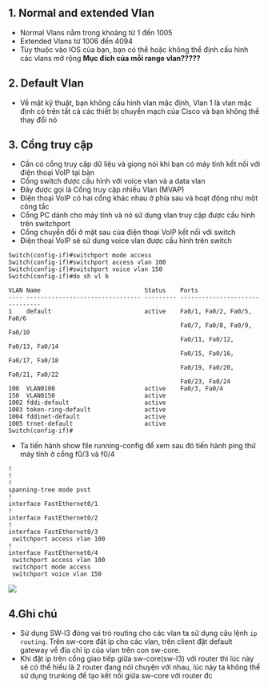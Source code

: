 ## 1. Normal and extended Vlan
- Normal Vlans nằm trong khoảng từ 1 đến 1005
- Extended Vlans từ 1006 đến 4094
- Tùy thuộc vào IOS của bạn, bạn có thể hoặc không thể định cấu hình các vlans mở rộng
**Mục đích của mỗi range vlan?????**

## 2. Default Vlan
- Về mặt kỹ thuật, bạn không cấu hình vlan mặc định, Vlan 1 là vlan mặc định có trên tất cả các thiết bị chuyển mạch của Cisco và bạn không thể thay đổi nó
## 3. Cổng truy cập
- Cần có cổng truy cập dữ liệu và giọng nói khi bạn có máy tính kết nối với điện thoại VoIP tại bàn
- Cổng switch được cấu hình với voice vlan và a data vlan
- Đây được gọi là Cổng truy cập nhiều Vlan (MVAP)
- Điện thoại VoIP có hai cổng khác nhau ở phía sau và hoạt động như một công tắc
- Cổng PC dành cho máy tính và nó sử dụng vlan truy cập được cấu hình trên switchport
- Cổng chuyển đổi ở mặt sau của điện thoại VoIP kết nối với switch
- Điện thoại VoIP sẽ sử dụng voice vlan được cấu hình trên switch
```Switch(config)#int f0/4
Switch(config-if)#switchport mode access
Switch(config-if)#switchport access vlan 100
Switch(config-if)#switchport voice vlan 150
Switch(config-if)#do sh vl b

VLAN Name                             Status    Ports
---- -------------------------------- --------- -------------------------------
1    default                          active    Fa0/1, Fa0/2, Fa0/5, Fa0/6
                                                Fa0/7, Fa0/8, Fa0/9, Fa0/10
                                                Fa0/11, Fa0/12, Fa0/13, Fa0/14
                                                Fa0/15, Fa0/16, Fa0/17, Fa0/18
                                                Fa0/19, Fa0/20, Fa0/21, Fa0/22
                                                Fa0/23, Fa0/24
100  VLAN0100                         active    Fa0/3, Fa0/4
150  VLAN0150                         active    
1002 fddi-default                     active    
1003 token-ring-default               active    
1004 fddinet-default                  active    
1005 trnet-default                    active    
Switch(config-if)#
```
- Ta tiến hành show file running-config để xem sau đó tiến hành ping thử máy tính ở cổng f0/3 và f0/4
```hostname Switch
!
!
!
spanning-tree mode pvst
!
interface FastEthernet0/1
!
interface FastEthernet0/2
!
interface FastEthernet0/3
 switchport access vlan 100
!
interface FastEthernet0/4
 switchport access vlan 100
 switchport mode access
 switchport voice vlan 150
```
<img src='https://i.imgur.com/KXLTBCZ.png'>

## 4.Ghi chú
- Sử dụng SW-l3 đóng vai trò routing cho các vlan ta sử dụng câu lệnh `ip routing`. Trên sw-core đặt ip cho các vlan, trên client đặt default gateway về địa chỉ ip của vlan trên con sw-core. 
- Khi đặt ip trên cổng giao tiếp giữa sw-core(sw-l3) với router thì lúc này sẽ có thể hiểu là 2 router đang nói chuyện với nhau, lúc này ta không thể sử dụng trunking để tạo kết nối giữa sw-core với router đc  
